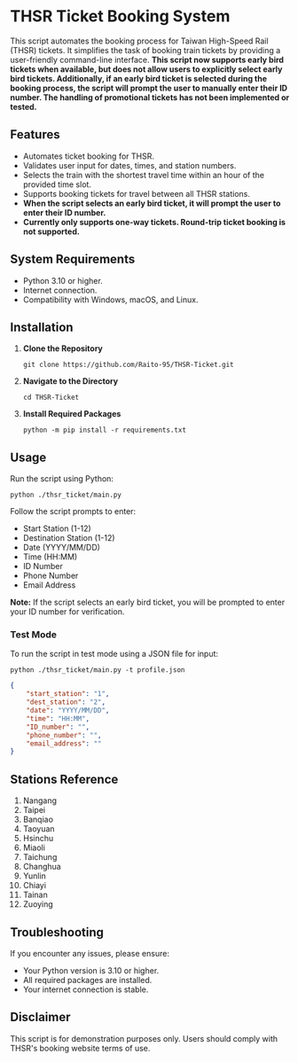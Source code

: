 # THSR Ticket Booking System

This script automates the booking process for Taiwan High-Speed Rail (THSR) tickets. It simplifies the task of booking train tickets by providing a user-friendly command-line interface. **This script now supports early bird tickets when available, but does not allow users to explicitly select early bird tickets. Additionally, if an early bird ticket is selected during the booking process, the script will prompt the user to manually enter their ID number. The handling of promotional tickets has not been implemented or tested.**

## Features

- Automates ticket booking for THSR.
- Validates user input for dates, times, and station numbers.
- Selects the train with the shortest travel time within an hour of the provided time slot.
- Supports booking tickets for travel between all THSR stations.
- **When the script selects an early bird ticket, it will prompt the user to enter their ID number.**
- **Currently only supports one-way tickets. Round-trip ticket booking is not supported.**

## System Requirements

- Python 3.10 or higher.
- Internet connection.
- Compatibility with Windows, macOS, and Linux.

## Installation

1. **Clone the Repository**

   ```shell
   git clone https://github.com/Raito-95/THSR-Ticket.git
   ```

2. **Navigate to the Directory**

   ```shell
   cd THSR-Ticket
   ```

3. **Install Required Packages**

   ```shell
   python -m pip install -r requirements.txt
   ```

## Usage

Run the script using Python:

```shell
python ./thsr_ticket/main.py
```

Follow the script prompts to enter:

- Start Station (1-12)
- Destination Station (1-12)
- Date (YYYY/MM/DD)
- Time (HH:MM)
- ID Number
- Phone Number
- Email Address

**Note:** If the script selects an early bird ticket, you will be prompted to enter your ID number for verification.

### Test Mode

To run the script in test mode using a JSON file for input:

```shell
python ./thsr_ticket/main.py -t profile.json
```

```json
{
    "start_station": "1",
    "dest_station": "2",
    "date": "YYYY/MM/DD",
    "time": "HH:MM",
    "ID_number": "",
    "phone_number": "",
    "email_address": ""
}
```

## Stations Reference

1. Nangang
2. Taipei
3. Banqiao
4. Taoyuan
5. Hsinchu
6. Miaoli
7. Taichung
8. Changhua
9. Yunlin
10. Chiayi
11. Tainan
12. Zuoying

## Troubleshooting

If you encounter any issues, please ensure:

- Your Python version is 3.10 or higher.
- All required packages are installed.
- Your internet connection is stable.

## Disclaimer

This script is for demonstration purposes only. Users should comply with THSR's booking website terms of use.
